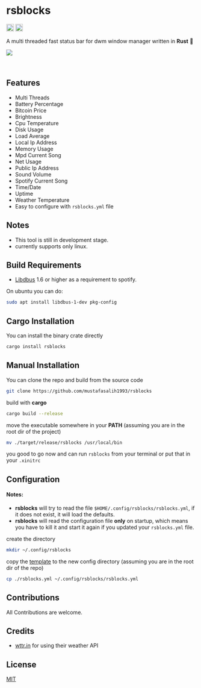 # rsblocks
[<img alt="github" src="https://img.shields.io/static/v1?label=github&message=rsblocks&color=acb0d0&logo=Github&style=flat-square&logoColor=a9b1d6" height="20">](https://github.com/MustafaSalih1993/rsblocks)
[<img alt="crates" src="https://img.shields.io/crates/v/rsblocks?logo=rust&logoColor=a9b1d6&style=flat-square&color=fc8d62" height="20">](https://crates.io/crates/rsblocks)


A multi threaded fast status bar for dwm window manager written in **Rust** 🦀
<p>
<img align="center" src="./screenshots/2.png"/>
</p><br/>

## Features
* Multi Threads
* Battery Percentage
* Bitcoin Price
* Brightness
* Cpu Temperature
* Disk Usage
* Load Average
* Local Ip Address
* Memory Usage
* Mpd Current Song
* Net Usage
* Public Ip Address
* Sound Volume
* Spotify Current Song
* Time/Date
* Uptime
* Weather Temperature
* Easy to configure with `rsblocks.yml` file


## Notes
* This tool is still in development stage.
* currently supports only linux.


## Build Requirements
* [Libdbus](https://dbus.freedesktop.org/releases/dbus/) 1.6 or higher as a requirement to spotify.

On ubuntu you can do:
```sh
sudo apt install libdbus-1-dev pkg-config
```


## Cargo Installation
You can install the binary crate directly
```sh
cargo install rsblocks
```

## Manual Installation
You can clone the repo and build from the source code
```sh
git clone https://github.com/mustafasalih1993/rsblocks
```
build with **cargo**
```sh
cargo build --release
```
move the executable somewhere in your **PATH** (assuming you are in the root dir of the project)
```sh
mv ./target/release/rsblocks /usr/local/bin
```

you good to go now and can run `rsblocks` from your terminal or put that in your `.xinitrc`

## Configuration
#### Notes:
* **rsblocks** will try to read the file `$HOME/.config/rsblocks/rsblocks.yml`, if it does not exist, it will load the defaults.
* **rsblocks** will read the configuration file **only** on startup, which means you have to kill it and start it again if you updated your `rsblocks.yml` file.

create the directory
```sh
mkdir ~/.config/rsblocks
```

copy the [template](./rsblocks.yml) to the new config directory (assuming you are in the root dir of the repo)
```sh
cp ./rsblocks.yml ~/.config/rsblocks/rsblocks.yml
```


## Contributions
All Contributions are welcome.

## Credits
* [wttr.in](https://github.com/chubin/wttr.in) for using their weather API

## License
[MIT](./LICENSE)
